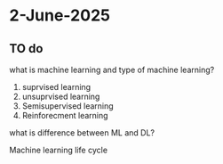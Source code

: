 # 2-June-2025

## TO do

  what is machine learning and type of machine learning?
1. suprvised learning
2. unsuprvised learning
3. Semisupervised learning
4. Reinforecment learning

what is difference between ML and DL?

 Machine learning life cycle
